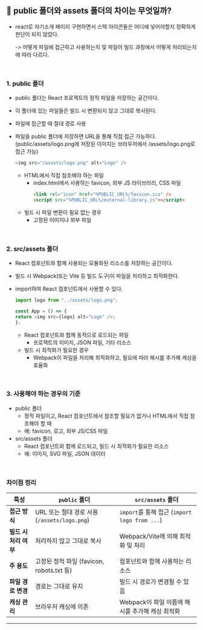 ## 🤔 public 폴더와 assets 폴더의 차이는 무엇일까?
- react로 자기소개 페이지 구현하면서 스택 아이콘들은 어디에 넣어야할지 정확하게 판단이 되지 않았다.

  -> 어떻게 파일에 접근하고 사용하는지 및 파일이 빌드 과정에서 어떻게 처리되는지에 따라 다르다.

</br>

### 1. public 폴더

  - public 폴더는 React 프로젝트의 정적 파일을 저장하는 공간이다.
  - 이 폴더에 있는 파일들은 빌드 시 변환되지 않고 그대로 복사된다.
  - 파일에 접근할 때 절대 경로 사용
  - 파일을 public 폴더에 저장하면 URL을 통해 직접 접근 가능하다.(public/assets/logo.png에 저장된 이미지는 브라우저에서 /assets/logo.png로 접근 가능)

    ```javascript
    <img src="/assets/logo.png" alt="Logo" />
    ```

    * HTML에서 직접 참조해야 하는 파일
      - index.html에서 사용하는 favicon, 외부 JS 라이브러리, CSS 파일
        ```html
        <link rel="icon" href="%PUBLIC_URL%/favicon.ico" />
        <script src="%PUBLIC_URL%/external-library.js"></script>
        ```
    * 빌드 시 파일 변환이 필요 없는 경우
      - 고정된 이미지나 외부 파일

</br>

### 2. src/assets 폴더

- React 컴포넌트와 함께 사용되는 모듈화된 리소스를 저장하는 공간이다.
- 빌드 시 Webpack(또는 Vite 등 빌드 도구)이 파일을 처리하고 최적화한다.
- import하여 React 컴포넌트에서 사용할 수 있다.

    ```javascript
    import logo from "../assets/logo.png";
    
    const App = () => {
    return <img src={logo} alt="Logo" />;
    };
    ```

  * React 컴포넌트와 함께 동적으로 로드되는 파일
    - 프로젝트의 이미지, JSON 파일, 기타 리소스
  * 빌드 시 최적화가 필요한 경우
    - Webpack이 파일을 처리해 최적화하고, 필요에 따라 해시를 추가해 캐싱을 효율화

</br>

### 3. 사용해야 하는 경우의 기준
  * public 폴더
    - 정적 파일이고, React 컴포넌트에서 참조할 필요가 없거나 HTML에서 직접 참조해야 할 때
    - 예: favicon, 로고, 외부 JS/CSS 파일
  * src/assets 폴더
    - React 컴포넌트와 함께 로드되고, 빌드 시 최적화가 필요한 리소스
    - 예: 이미지, SVG 파일, JSON 데이터


</br>

### 차이점 정리

| **특성**              | **`public` 폴더**                            | **`src/assets` 폴더**                           |
| --------------------- | -------------------------------------------- | ----------------------------------------------- |
| **접근 방식**         | URL 또는 절대 경로 사용 (`/assets/logo.png`) | `import`를 통해 접근 (`import logo from ...`)   |
| **빌드 시 처리 여부** | 처리하지 않고 그대로 복사                    | Webpack/Vite에 의해 최적화 및 처리              |
| **주 용도**           | 고정된 정적 파일 (favicon, robots.txt 등)    | 컴포넌트와 함께 사용하는 리소스                 |
| **파일 경로 변경**    | 경로는 그대로 유지                           | 빌드 시 경로가 변경될 수 있음                   |
| **캐싱 관리**         | 브라우저 캐싱에 의존                         | Webpack이 파일 이름에 해시를 추가해 캐싱 최적화 |

---
